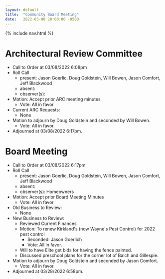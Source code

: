 ```yaml
---
layout: default
title:  "Community Board Meeting"
date:   2022-03-08 20:00:00 -0500
---
```


{% include nav.html %}

# Architectural Review Committee

- Call to Order at 03/08/2022 6:08pm
- Roll Call
    - present: Jason Goerlic, Doug Goldstein, Will Bowen, Jason Comfort, Jeff Blackwood
    - absent:
    - observer(s):
- Motion: Accept prior ARC meeting minutes
  - Vote: All in favor
- Current ARC Requests:
  - None
- Motion to adjourn by Doug Goldstein and seconded by Will Bowen.
  - Vote: All in favor.
- Adjourned at 03/08/2022 6:17pm.

# Board Meeting

- Call to Order at 03/08/2022 6:17pm
- Roll Call
    - present: Jason Goerlic, Doug Goldstein, Will Bowen, Jason Comfort, Jeff Blackwood
    - absent:
    - observer(s): Homeowners
- Motion: Accept prior Board Meeting Minutes
  - Vote: All in favor
- Old Business to Review:
  - None
- New Business to Review:
  - Reviewed Current Finances
  - Motion: To renew Kirkland's (now Wayne's Pest Control) for 2022 pest control
    - Seconded: Jason Goerlich
    - Vote: All in favor.
  - Will to have Elite get bids for having the fence painted.
  - Discussed preschool plans for the corner lot of Balch and Gillespie.
- Motion to adjourn by Doug Goldstein and seconded by Jason Comfort.
  - Vote: All in favor.
- Adjourned at 03/28/2022 6:58pm.
